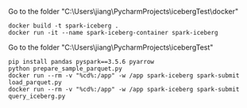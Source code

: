 Go to the folder "C:\Users\jiang\PycharmProjects\icebergTest\docker"
```shell
docker build -t spark-iceberg .
docker run -it --name spark-iceberg-container spark-iceberg
```
Go to the folder "C:\Users\jiang\PycharmProjects\icebergTest"
```shell
pip install pandas pyspark==3.5.6 pyarrow
python prepare_sample_parquet.py
docker run --rm -v "%cd%:/app" -w /app spark-iceberg spark-submit load_parquet.py
docker run --rm -v "%cd%:/app" -w /app spark-iceberg spark-submit query_iceberg.py
```

